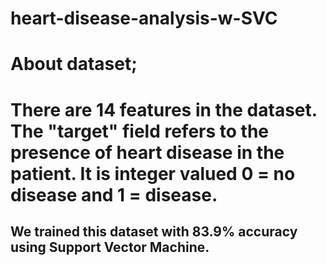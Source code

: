 # heart-disease-analysis-w-SVC
# About dataset;
# There are 14 features in the dataset. The "target" field refers to the presence of heart disease in the patient. It is integer valued 0 = no disease and 1 = disease.

## We trained this dataset with 83.9% accuracy using Support Vector Machine.
